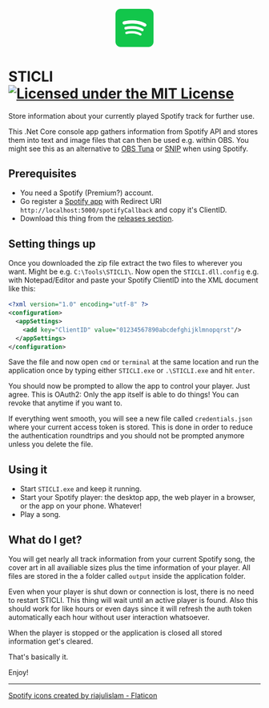 <p align="center" width="100%">
    <img width="15%" src="assets/spotify.png">
</p>

# STICLI [![Licensed under the MIT License](https://img.shields.io/badge/License-MIT-blue.svg)](https://github.com/dichternebel/sticli/blob/main/LICENSE)
Store information about your currently played Spotify track for further use.

This .Net Core console app gathers information from Spotify API and stores them into text and image files that can then be used e.g. within OBS. You might see this as an alternative to [OBS Tuna](https://obsproject.com/forum/resources/tuna.843/) or [SNIP](https://github.com/dlrudie/Snip) when using Spotify.
## Prerequisites

- You need a Spotify (Premium?) account.
- Go register a [Spotify app](https://developer.spotify.com/documentation/general/guides/authorization/app-settings/) with Redirect URI `http://localhost:5000/spotifyCallback` and copy it's ClientID.
- Download this thing from the [releases section](https://github.com/dichternebel/sticli/releases).

## Setting things up
Once you downloaded the zip file extract the two files to wherever you want. Might be e.g. `C:\Tools\STICLI\`.
Now open the `STICLI.dll.config` e.g. with Notepad/Editor and paste your Spotify ClientID into the XML document like this:
```xml
<?xml version="1.0" encoding="utf-8" ?>
<configuration>
  <appSettings>
    <add key="ClientID" value="01234567890abcdefghijklmnopqrst"/>
  </appSettings>
</configuration>
```
Save the file and now open `cmd` or `terminal` at the same location and run the application once by typing either `STICLI.exe` or `.\STICLI.exe` and hit `enter`.

You should now be prompted to allow the app to control your player. Just agree. This is OAuth2: Only the app itself is able to do things! You can revoke that anytime if you want to.

If everything went smooth, you will see a new file called `credentials.json` where your current access token is stored.
This is done in order to reduce the authentication roundtrips and you should not be prompted anymore unless you delete the file.

## Using it 

- Start `STICLI.exe` and keep it running.
- Start your Spotify player: the desktop app, the web player in a browser, or the app on your phone. Whatever!
- Play a song.

## What do I get?
You will get nearly all track information from your current Spotify song, the cover art in all availiable sizes plus the time information of your player. All files are stored in the a folder called `output` inside the application folder.

Even when your player is shut down or connection is lost, there is no need to restart STICLI. This thing will wait until an active player is found. Also this should work for like hours or even days since it will refresh the auth token automatically each hour without user interaction whatsoever.

When the player is stopped or the application is closed all stored information get's cleared.

That's basically it.

Enjoy!

---
<a href="https://www.flaticon.com/free-icons/spotify" title="spotify icons">Spotify icons created by riajulislam - Flaticon</a>
